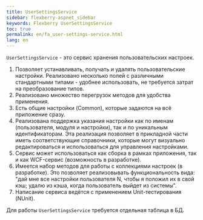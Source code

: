 ```yaml
---
title: UserSettingsService
sidebar: flexberry-aspnet_sidebar
keywords: Flexberry UserSettingsService
toc: true
permalink: en/fa_user-settings-service.html
lang: en
---
```


`UserSettingsService` - это сервис хранения пользовательских настроек. 

1. Позволяет устанавливать, получать и удалять пользовательские настройки. Реализовано несколько полей с различными стандартными типами - удобнее использовать, не требуется затрат на преобразование типов.
2. Реализовано множество перегрузок методов для удобства применения.
3. Есть общие настройки (Common), которые задаются на всё приложение сразу.
4. Реализована поддержка указания настройки как по именам (пользователя, модуля и настройки), так и по уникальным идентификаторам. Эта реализация позволяет в прикладной части иметь соответствующие справочники, которые могут визуально редактироваться и использоваться для управления настройками.
5. Сервис может использоваться как сборка в рамках приложения, так и как WCF-сервис (возможность в разработке).
6. Имеется набор методов для работы с коллекциями настроек (в разработке). Это позволяет реализовывать функциональность вида: "дай мне все настройки пользователя N, чтобы я положил их в свой кэш; удалю из кэша, когда пользователь выйдет из системы".
7. Написание сервиса ведётся с применением Unit-тестирования (NUnit).

Для работы `UserSettingsService` требуется отдельная таблица в БД.
